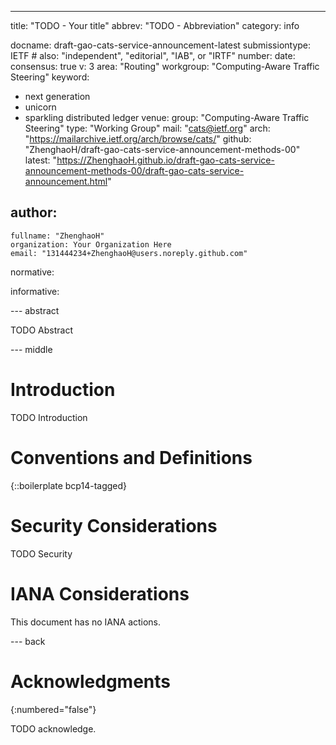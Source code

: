 ---
title: "TODO - Your title"
abbrev: "TODO - Abbreviation"
category: info

docname: draft-gao-cats-service-announcement-latest
submissiontype: IETF  # also: "independent", "editorial", "IAB", or "IRTF"
number:
date:
consensus: true
v: 3
area: "Routing"
workgroup: "Computing-Aware Traffic Steering"
keyword:
 - next generation
 - unicorn
 - sparkling distributed ledger
venue:
  group: "Computing-Aware Traffic Steering"
  type: "Working Group"
  mail: "cats@ietf.org"
  arch: "https://mailarchive.ietf.org/arch/browse/cats/"
  github: "ZhenghaoH/draft-gao-cats-service-announcement-methods-00"
  latest: "https://ZhenghaoH.github.io/draft-gao-cats-service-announcement-methods-00/draft-gao-cats-service-announcement.html"

author:
 -
    fullname: "ZhenghaoH"
    organization: Your Organization Here
    email: "131444234+ZhenghaoH@users.noreply.github.com"

normative:

informative:


--- abstract

TODO Abstract


--- middle

# Introduction

TODO Introduction


# Conventions and Definitions

{::boilerplate bcp14-tagged}


# Security Considerations

TODO Security


# IANA Considerations

This document has no IANA actions.


--- back

# Acknowledgments
{:numbered="false"}

TODO acknowledge.
